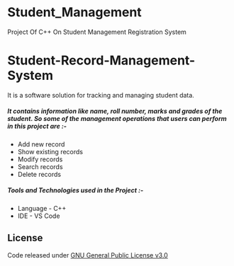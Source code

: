 # Student_Management
Project Of C++ On Student Management Registration System
# Student-Record-Management-System
It is a software solution for tracking and managing student data. 

##### It contains information like  name, roll number, marks and grades of the student. So some of the management operations that users can perform in this project are :-

* Add new record
* Show existing records
* Modify records
* Search records
* Delete records

##### Tools and Technologies used in the Project :-

* Language - C++
* IDE - VS Code

## License

Code released under [GNU General Public License v3.0](https://www.gnu.org/licenses/gpl-3.0.en.html) 
#
